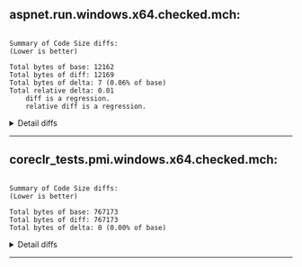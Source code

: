 ## aspnet.run.windows.x64.checked.mch:

```

Summary of Code Size diffs:
(Lower is better)

Total bytes of base: 12162
Total bytes of diff: 12169
Total bytes of delta: 7 (0.06% of base)
Total relative delta: 0.01
    diff is a regression.
    relative diff is a regression.
```
<details>

<summary>Detail diffs</summary>

```


Top file regressions (bytes):
          11 : 19545.dasm (1.73% of base)

Top file improvements (bytes):
          -2 : 2760.dasm (-0.02% of base)
          -1 : 4356.dasm (-0.17% of base)
          -1 : 2388.dasm (-0.17% of base)

4 total files with Code Size differences (3 improved, 1 regressed), 0 unchanged.

Top method regressions (bytes):
          11 ( 1.73% of base) : 19545.dasm - ChainPal:GetChainStatusInformation(int):ref

Top method improvements (bytes):
          -2 (-0.02% of base) : 2760.dasm - DefaultBinder:BindToMethod(int,ref,byref,ref,CultureInfo,ref,byref):MethodBase:this
          -1 (-0.17% of base) : 4356.dasm - ConcurrentQueueSegment`1:TryDequeue(byref):bool:this
          -1 (-0.17% of base) : 2388.dasm - ConcurrentQueueSegment`1:TryDequeue(byref):bool:this

Top method regressions (percentages):
          11 ( 1.73% of base) : 19545.dasm - ChainPal:GetChainStatusInformation(int):ref

Top method improvements (percentages):
          -1 (-0.17% of base) : 2388.dasm - ConcurrentQueueSegment`1:TryDequeue(byref):bool:this
          -1 (-0.17% of base) : 4356.dasm - ConcurrentQueueSegment`1:TryDequeue(byref):bool:this
          -2 (-0.02% of base) : 2760.dasm - DefaultBinder:BindToMethod(int,ref,byref,ref,CultureInfo,ref,byref):MethodBase:this

4 total methods with Code Size differences (3 improved, 1 regressed), 0 unchanged.

```

</details>

--------------------------------------------------------------------------------

## coreclr_tests.pmi.windows.x64.checked.mch:

```

Summary of Code Size diffs:
(Lower is better)

Total bytes of base: 767173
Total bytes of diff: 767173
Total bytes of delta: 0 (0.00% of base)
```
<details>

<summary>Detail diffs</summary>

```


0 total files with Code Size differences (0 improved, 0 regressed), 8 unchanged.

0 total methods with Code Size differences (0 improved, 0 regressed), 8 unchanged.

```

</details>

--------------------------------------------------------------------------------

